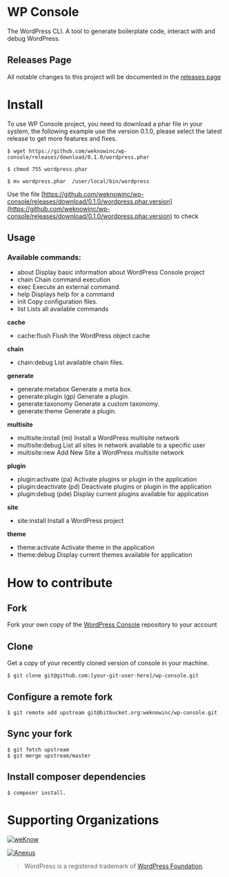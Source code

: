 WP Console
=============================================
The WordPress CLI. A tool to generate boilerplate code, interact with and debug WordPress.

## Releases Page
All notable changes to this project will be documented in the [releases page](https://github.com/weknowinc/wp-console/releases)


# Install

To use WP Console project, you need to download a phar file in your system, the following example use the version 0.1.0, please select the latest release to get more features and fixes.

```
$ wget https://github.com/weknowinc/wp-console/releases/download/0.1.0/wordpress.phar

$ chmod 755 wordpress.phar 

$ mv wordpress.phar  /user/local/bin/wordpress
```

Use the file [https://github.com/weknowinc/wp-console/releases/download/0.1.0/wordpress.phar.version](https://github.com/weknowinc/wp-console/releases/download/0.1.0/wordpress.phar.version) to check 

## Usage

### Available commands:
  
  * about                             Display basic information about WordPress Console project
  * chain                             Chain command execution
  * exec                              Execute an external command.
  * help                              Displays help for a command
  * init                              Copy configuration files.
  * list                              Lists all available commands
 
 **cache**
  * cache:flush                       Flush the WordPress object cache
 
 **chain**
  * chain:debug                       List available chain files.
 
 **generate**
  * generate:metabox                  Generate a meta box.
  * generate:plugin (gp)              Generate a plugin.
  * generate:taxonomy                 Generate a custom taxonomy.
  * generate:theme                    Generate a plugin.
 
 **multisite**
  * multisite:install (mi)            Install a WordPress multisite network
  * multisite:debug                   List all sites in network available to a specific user
  * multisite:new                     Add New Site a WordPress multisite network
 
 **plugin**
  * plugin:activate (pa)              Activate plugins or plugin in the application
  * plugin:deactivate (pd)            Deactivate plugins or plugin in the application
  * plugin:debug (pde)                Display current plugins available for application
 
 **site**
  * site:install                      Install a WordPress project
 
 **theme**
  * theme:activate                    Activate theme in the application
  * theme:debug                       Display current themes available for application

# How to contribute

## Fork
Fork your own copy of the [WordPress Console](https://bitbucket.org/weknowinc/wp-console/fork) repository to your account

## Clone
Get a copy of your recently cloned version of console in your machine.
```
$ git clone git@github.com:[your-git-user-here]/wp-console.git
```

## Configure a remote fork
```
$ git remote add upstream git@bitbucket.org:weknowinc/wp-console.git
```

## Sync your fork
```
$ git fetch upstream
$ git merge upstream/master
```

## Install composer dependencies

```
$ composer install.
```

# Supporting Organizations

[![weKnow](https://www.drupal.org/files/weKnow-logo_5.png)](http://weknowinc.com)

[![Anexus](https://www.drupal.org/files/anexus-logo.png)](http://www.anexusit.com/)

> WordPress is a registered trademark of [WordPress Foundation](http://wordpressfoundation.org/2010/trademark/).
